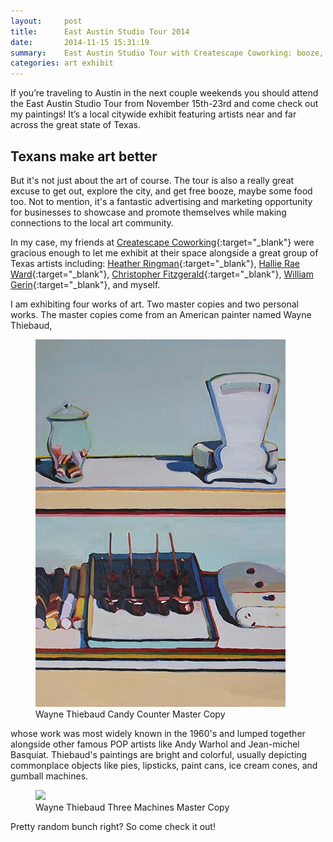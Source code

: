 ```yaml
---
layout:     post
title:      East Austin Studio Tour 2014
date:       2014-11-15 15:31:19
summary:    East Austin Studio Tour with Createscape Coworking: booze, food, art, and more art.
categories: art exhibit
---
```


If you’re traveling to Austin in the next couple weekends you should attend the East Austin Studio Tour from November 15th-23rd and come check out my paintings! 
It’s a local citywide exhibit featuring artists near and far across the great state of Texas.  

## Texans make art better

But it's not just about the art of course. The tour is also a really great excuse to get out, explore the city, and get free booze, maybe some food too.
Not to mention, it's a fantastic advertising and marketing opportunity for businesses to showcase and promote themselves while making connections to the local art community.  

In my case, my friends at [Createscape Coworking](http://createscapework.co/){:target="_blank"} were gracious enough to let me exhibit at their space alongside a great group of Texas artists including: [Heather Ringman](http://www.ringmanpaintings.com/){:target="_blank"}, [Hallie Rae Ward](http://HallieRaeWard.com/){:target="_blank"}, [Christopher Fitzgerald](http://www.christopherfitzgerald.com){:target="_blank"}, [William Gerin](http://www.epiphone.com/…/20…/Epiphone-in-Stained-Glass.aspx){:target="_blank"}, and myself. 

I am exhibiting four works of art. Two master copies and two personal works. The master copies come from an American painter named Wayne Thiebaud, 

<figure>
	<img src="/images/Paintings-Candy-Counter-Master-Copy-Post.jpg">
	<figcaption>Wayne Thiebaud Candy Counter Master Copy</figcaption>
</figure>


whose work was most widely known in the 1960's and lumped together alongside other famous POP artists like Andy Warhol and Jean-michel Basquiat. 
Thiebaud's paintings are bright and colorful, usually depicting commonplace objects like pies, lipsticks, paint cans, ice cream cones, and gumball machines.

<figure>
	<img src="/images/Paintings-Study-Three-Machines-Wayne-Thiebaud-2012@2x.png">
	<figcaption>Wayne Thiebaud Three Machines Master Copy</figcaption>
</figure>


Pretty random bunch right? So come check it out!
